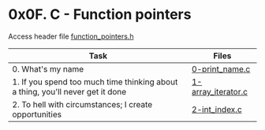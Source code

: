 # 0x0F. C - Function pointers

Access header file [function_pointers.h](./function_pointers.h)  

|Task|Files|
|----|-----|
|0. What's my name|[0-print_name.c](./0-print_name.c)|
|1. If you spend too much time thinking about a thing, you'll never get it done|[1-array_iterator.c](./1-array_iterator.c)|
|2. To hell with circumstances; I create opportunities|[2-int_index.c](./2-int_index.c)|

